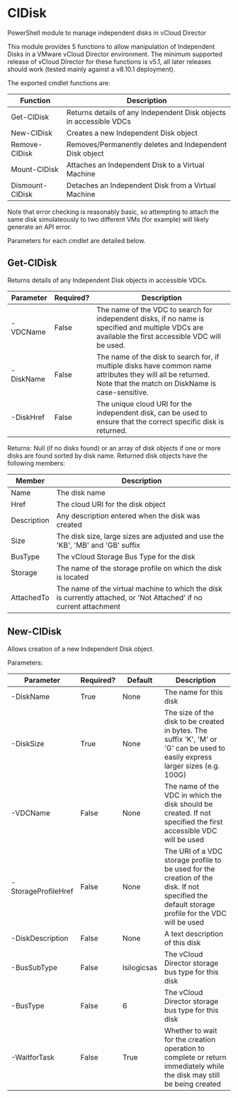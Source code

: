 # CIDisk #
PowerShell module to manage independent disks in vCloud Director

This module provides 5 functions to allow manipulation of Independent Disks in a VMware vCloud Director environment. The minimum supported release of vCloud Director for these functions is v5.1, all later releases should work (tested mainly against a v8.10.1 deployment).

The exported cmdlet functions are:

Function | Description
-------- | -----------
Get-CIDisk | Returns details of any Independent Disk objects in accessible VDCs
New-CIDisk | Creates a new Independent Disk object
Remove-CIDisk | Removes/Permanently deletes and Independent Disk object
Mount-CIDisk | Attaches an Independent Disk to a Virtual Machine
Dismount-CIDisk | Detaches an Independent Disk from a Virtual Machine

Note that error checking is reasonably basic, so attempting to attach the same disk simulateously to two different VMs (for example) will likely generate an API error.

Parameters for each cmdlet are detailed below.

## Get-CIDisk ##

Returns details of any Independent Disk objects in accessible VDCs.

Parameter | Required? | Description
--------- | --------- | -----------
-VDCName | False | The name of the VDC to search for independent disks, if no name is specified and multiple VDCs are available the first accessible VDC will be used.
-DiskName | False | The name of the disk to search for, if multiple disks have common name attributes they will all be returned. Note that the match on DiskName is case-sensitive.
-DiskHref | False | The unique cloud URI for the independent disk, can be used to ensure that the correct specific disk is returned.

Returns:
Null (if no disks found) or an array of disk objects if one or more disks are found sorted by disk name. Returned disk objects have the following members:

Member | Description
------ | -----------
Name | The disk name
Href | The cloud URI for the disk object
Description | Any description entered when the disk was created
Size | The disk size, large sizes are adjusted and use the 'KB', 'MB' and 'GB' suffix
BusType | The vCloud Storage Bus Type for the disk
Storage | The name of the storage profile on which the disk is located
AttachedTo | The name of the virtual machine to which the disk is currently attached, or 'Not Attached' if no current attachment

## New-CIDisk ##

Allows creation of a new Independent Disk object.

Parameters:

Parameter | Required? | Default | Description
--------- | --------- | ------- | -----------
-DiskName | True | None | The name for this disk
-DiskSize | True | None | The size of the disk to be created in bytes. The suffix 'K', 'M' or 'G' can be used to easily express larger sizes (e.g. 100G)
-VDCName | False | None | The name of the VDC in which the disk should be created. If not specified the first accessible VDC will be used
-StorageProfileHref | False | None | The URI of a VDC storage profile to be used for the creation of the disk. If not specified the default storage profile for the VDC will be used
-DiskDescription | False | None | A text description of this disk
-BusSubType | False | lsilogicsas | The vCloud Director storage bus type for this disk
-BusType | False | 6 | The vCloud Director storage bus type for this disk
-WaitforTask | False | True | Whether to wait for the creation operation to complete or return immediately while the disk may still be being created





